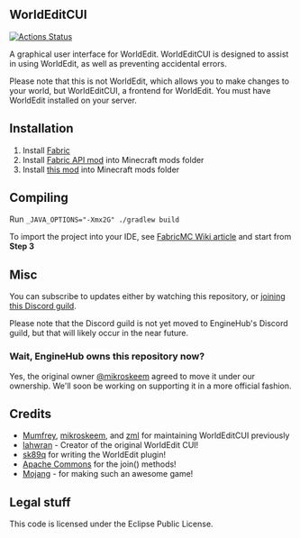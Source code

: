 WorldEditCUI
------------

[![Actions Status](https://github.com/EngineHub/WorldEditCUI/actions/workflows/build.yml/badge.svg)](https://github.com/EngineHub/WorldEditCUI/actions/workflows/build.yml)

A graphical user interface for WorldEdit. WorldEditCUI is designed 
to assist in using WorldEdit, as well as preventing accidental errors.

Please note that this is not WorldEdit, which allows you to make changes
to your world, but WorldEditCUI, a frontend for WorldEdit. You must have
WorldEdit installed on your server.
 
Installation
------------

1. Install [Fabric](https://fabricmc.net/use)
2. Install [Fabric API mod](https://minecraft.curseforge.com/projects/fabric) into Minecraft mods folder
3. Install [this mod](https://github.com/EngineHub/WorldEditCUI/releases) into Minecraft mods folder


Compiling
---------

Run `_JAVA_OPTIONS="-Xmx2G" ./gradlew build`

To import the project into your IDE, see [FabricMC Wiki article](https://fabricmc.net/wiki/tutorial:setup) and start from **Step 3**

Misc
----

You can subscribe to updates either by watching this repository, or [joining this Discord guild](https://discord.gg/KqqdgE7).

Please note that the Discord guild is not yet moved to EngineHub's Discord guild, but that will likely occur in the near future.

### Wait, EngineHub owns this repository now?
Yes, the original owner [@mikroskeem](https://github.com/mikroskeem) agreed to move it under our ownership. We'll soon be working on supporting it in a more official fashion.

Credits
-------

 * [Mumfrey](https://github.com/Mumfrey), [mikroskeem](https://github.com/mikroskeem), and [zml](https://github.com/zml2008) for maintaining WorldEditCUI previously
 * [lahwran](https://github.com/lahwran) - Creator of the original WorldEdit CUI!
 * [sk89q](http://sk89q.com) for writing the WorldEdit plugin!
 * [Apache Commons](http://commons.apache.org/) for the join() methods!
 * [Mojang](http://mojang.com) - for making such an awesome game!


Legal stuff
-----------

This code is licensed under the Eclipse Public License. 
